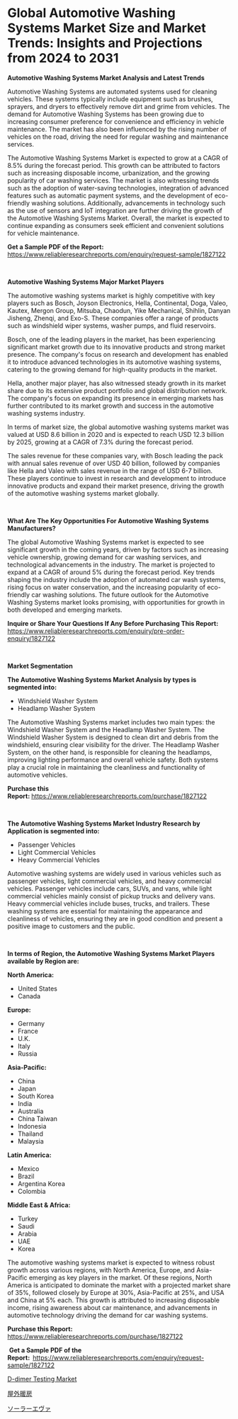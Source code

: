 <p><h1>Global Automotive Washing Systems Market Size and Market Trends: Insights and Projections from 2024 to 2031</h1></p><p><strong>Automotive Washing Systems Market Analysis and Latest Trends</strong></p>
<p><p>Automotive Washing Systems are automated systems used for cleaning vehicles. These systems typically include equipment such as brushes, sprayers, and dryers to effectively remove dirt and grime from vehicles. The demand for Automotive Washing Systems has been growing due to increasing consumer preference for convenience and efficiency in vehicle maintenance. The market has also been influenced by the rising number of vehicles on the road, driving the need for regular washing and maintenance services.</p><p>The Automotive Washing Systems Market is expected to grow at a CAGR of 8.5% during the forecast period. This growth can be attributed to factors such as increasing disposable income, urbanization, and the growing popularity of car washing services. The market is also witnessing trends such as the adoption of water-saving technologies, integration of advanced features such as automatic payment systems, and the development of eco-friendly washing solutions. Additionally, advancements in technology such as the use of sensors and IoT integration are further driving the growth of the Automotive Washing Systems Market. Overall, the market is expected to continue expanding as consumers seek efficient and convenient solutions for vehicle maintenance.</p></p>
<p><strong>Get a Sample PDF of the Report:&nbsp;</strong> <a href="https://www.reliableresearchreports.com/enquiry/request-sample/1827122">https://www.reliableresearchreports.com/enquiry/request-sample/1827122</a></p>
<p>&nbsp;</p>
<p><strong>Automotive Washing Systems Major Market Players</strong></p>
<p><p>The automotive washing systems market is highly competitive with key players such as Bosch, Joyson Electronics, Hella, Continental, Doga, Valeo, Kautex, Mergon Group, Mitsuba, Chaodun, Yike Mechanical, Shihlin, Danyan Jisheng, Zhenqi, and Exo-S. These companies offer a range of products such as windshield wiper systems, washer pumps, and fluid reservoirs.</p><p>Bosch, one of the leading players in the market, has been experiencing significant market growth due to its innovative products and strong market presence. The company's focus on research and development has enabled it to introduce advanced technologies in its automotive washing systems, catering to the growing demand for high-quality products in the market.</p><p>Hella, another major player, has also witnessed steady growth in its market share due to its extensive product portfolio and global distribution network. The company's focus on expanding its presence in emerging markets has further contributed to its market growth and success in the automotive washing systems industry.</p><p>In terms of market size, the global automotive washing systems market was valued at USD 8.6 billion in 2020 and is expected to reach USD 12.3 billion by 2025, growing at a CAGR of 7.3% during the forecast period.</p><p>The sales revenue for these companies vary, with Bosch leading the pack with annual sales revenue of over USD 40 billion, followed by companies like Hella and Valeo with sales revenue in the range of USD 6-7 billion. These players continue to invest in research and development to introduce innovative products and expand their market presence, driving the growth of the automotive washing systems market globally.</p></p>
<p>&nbsp;</p>
<p><strong>What Are The Key Opportunities For Automotive Washing Systems Manufacturers?</strong></p>
<p><p>The global Automotive Washing Systems market is expected to see significant growth in the coming years, driven by factors such as increasing vehicle ownership, growing demand for car washing services, and technological advancements in the industry. The market is projected to expand at a CAGR of around 5% during the forecast period. Key trends shaping the industry include the adoption of automated car wash systems, rising focus on water conservation, and the increasing popularity of eco-friendly car washing solutions. The future outlook for the Automotive Washing Systems market looks promising, with opportunities for growth in both developed and emerging markets.</p></p>
<p><strong>Inquire or Share Your Questions If Any Before Purchasing This Report:</strong> <a href="https://www.reliableresearchreports.com/enquiry/pre-order-enquiry/1827122">https://www.reliableresearchreports.com/enquiry/pre-order-enquiry/1827122</a></p>
<p>&nbsp;</p>
<p><strong>Market Segmentation</strong></p>
<p><strong>The Automotive Washing Systems Market Analysis by types is segmented into:</strong></p>
<p><ul><li>Windshield Washer System</li><li>Headlamp Washer System</li></ul></p>
<p><p>The Automotive Washing Systems market includes two main types: the Windshield Washer System and the Headlamp Washer System. The Windshield Washer System is designed to clean dirt and debris from the windshield, ensuring clear visibility for the driver. The Headlamp Washer System, on the other hand, is responsible for cleaning the headlamps, improving lighting performance and overall vehicle safety. Both systems play a crucial role in maintaining the cleanliness and functionality of automotive vehicles.</p></p>
<p><strong>Purchase this Report:&nbsp;</strong><a href="https://www.reliableresearchreports.com/purchase/1827122">https://www.reliableresearchreports.com/purchase/1827122</a></p>
<p>&nbsp;</p>
<p><strong>The Automotive Washing Systems Market Industry Research by Application is segmented into:</strong></p>
<p><ul><li>Passenger Vehicles</li><li>Light Commercial Vehicles</li><li>Heavy Commercial Vehicles</li></ul></p>
<p><p>Automotive washing systems are widely used in various vehicles such as passenger vehicles, light commercial vehicles, and heavy commercial vehicles. Passenger vehicles include cars, SUVs, and vans, while light commercial vehicles mainly consist of pickup trucks and delivery vans. Heavy commercial vehicles include buses, trucks, and trailers. These washing systems are essential for maintaining the appearance and cleanliness of vehicles, ensuring they are in good condition and present a positive image to customers and the public.</p></p>
<p>&nbsp;</p>
<p><strong>In terms of Region, the Automotive Washing Systems Market Players available by Region are:</strong></p>
<p>
    <p> <strong> North America: </strong>
        <ul>
            <li>United States</li>
            <li>Canada</li>
        </ul>
        </p> 
    <p> <strong> Europe: </strong>
        <ul>
            <li>Germany</li>
            <li>France</li>
            <li>U.K.</li>
            <li>Italy</li>
            <li>Russia</li>
        </ul>
        </p> 
    <p> <strong> Asia-Pacific: </strong>
        <ul>
            <li>China</li>
            <li>Japan</li>
            <li>South Korea</li>
            <li>India</li>
            <li>Australia</li>
            <li>China Taiwan</li>
            <li>Indonesia</li>
            <li>Thailand</li>
            <li>Malaysia</li>
        </ul>
        </p> 
    <p> <strong> Latin America: </strong>
        <ul>
            <li>Mexico</li>
            <li>Brazil</li>
            <li>Argentina Korea</li>
            <li>Colombia</li>
        </ul>
        </p> 
    <p> <strong> Middle East & Africa: </strong>
        <ul>
            <li>Turkey</li>
            <li>Saudi</li>
            <li>Arabia</li>
            <li>UAE</li>
            <li>Korea</li>
        </ul>
    </p>
    </p>
<p><p>The automotive washing systems market is expected to witness robust growth across various regions, with North America, Europe, and Asia-Pacific emerging as key players in the market. Of these regions, North America is anticipated to dominate the market with a projected market share of 35%, followed closely by Europe at 30%, Asia-Pacific at 25%, and USA and China at 5% each. This growth is attributed to increasing disposable income, rising awareness about car maintenance, and advancements in automotive technology driving the demand for car washing systems.</p></p>
<p><strong>Purchase this Report: </strong><a href="https://www.reliableresearchreports.com/purchase/1827122">https://www.reliableresearchreports.com/purchase/1827122</a></p>
<p>&nbsp;<strong>Get a Sample PDF of the Report:&nbsp;&nbsp;</strong><a href="https://www.reliableresearchreports.com/enquiry/request-sample/1827122">https://www.reliableresearchreports.com/enquiry/request-sample/1827122</a></p>
<p><strong></strong></p>
<p><p><a href="https://view.publitas.com/reportprime-1/d-dimer-testing-market-offer-valuable-insights-into-market-size-market-share-market-trends-and-projections-spanning-from-2023-to-2030/">D-dimer Testing Market</a></p><p><a href="https://medium.com/@yaren_68-91/%E3%82%A2%E3%82%A6%E3%83%88%E3%83%89%E3%82%A2%E6%9A%96%E6%88%BF%E5%B8%82%E5%A0%B4%E8%AA%BF%E6%9F%BB%E3%83%AC%E3%83%9D%E3%83%BC%E3%83%88-%E3%81%9D%E3%81%AE%E6%AD%B4%E5%8F%B2%E3%81%A82031%E5%B9%B4%E3%81%BE%E3%81%A7%E3%81%AE%E4%BA%88%E6%B8%AC-ee2863fa70ff">屋外暖房</a></p><p><a href="https://medium.com/@sarahfahey88/%E5%A4%AA%E9%99%BD%E5%85%89%E7%99%BA%E9%9B%BB%E7%94%A8-eva-%E5%B8%82%E5%A0%B4%E8%AA%BF%E6%9F%BB%E3%83%AC%E3%83%9D%E3%83%BC%E3%83%88-2024%E5%B9%B4%E3%81%8B%E3%82%892031%E5%B9%B4%E3%81%BE%E3%81%A7%E3%81%AE%E6%AD%B4%E5%8F%B2%E3%81%A8%E4%BA%88%E6%B8%AC-b29ebd663c1f">ソーラーエヴァ</a></p></p>